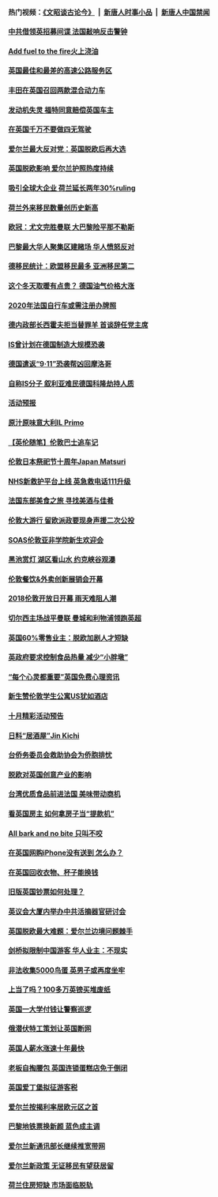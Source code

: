 #### 热门视频：[《文昭谈古论今》](https://github.com/gfw-breaker/wenzhao/blob/master/README.md?t=10252133) &nbsp;|&nbsp; [新唐人时事小品](https://github.com/gfw-breaker/ntdtv-comedy/blob/master/README.md?t=10252133) &nbsp;|&nbsp; [新唐人中国禁闻](https://github.com/gfw-breaker/ntdtv-news/blob/master/README.md?t=10252133)

#### [中共借领英招募间谍 法国敲响反击警钟](../pages/nsc974/n10808700.md?t=10252133) 

#### [Add fuel to the fire火上浇油](../pages/nsc974/n10808877.md?t=10252133) 

#### [英国最佳和最差的高速公路服务区](../pages/nsc974/n10808870.md?t=10252133) 

#### [丰田在英国召回两款混合动力车](../pages/nsc974/n10808859.md?t=10252133) 

#### [发动机失灵 福特同意赔偿英国车主](../pages/nsc974/n10808842.md?t=10252133) 

#### [在英国千万不要做四无驾驶](../pages/nsc974/n10808828.md?t=10252133) 

#### [爱尔兰最大反对党：英国脱欧后再大选](../pages/nsc974/n10808028.md?t=10252133) 

#### [英国脱欧影响 爱尔兰护照热度持续](../pages/nsc974/n10808001.md?t=10252133) 

#### [吸引全球大企业 荷兰延长两年30%ruling](../pages/nsc974/n10807940.md?t=10252133) 

#### [荷兰外来移民数量创历史新高](../pages/nsc974/n10807850.md?t=10252133) 

#### [欧冠：尤文完胜曼联 大巴黎险平那不勒斯](../pages/nsc974/n10806938.md?t=10252133) 

#### [巴黎最大华人聚集区建赌场 华人愤怒反对](../pages/nsc974/n10805445.md?t=10252133) 

#### [德移民统计：欧盟移民最多 亚洲移民第二](../pages/nsc974/n10805377.md?t=10252133) 

#### [这个冬天取暖有点贵？ 德国油气价格大涨](../pages/nsc974/n10805323.md?t=10252133) 

#### [2020年法国自行车或需注册办牌照](../pages/nsc974/n10805517.md?t=10252133) 

#### [德内政部长西霍夫拒当替罪羊 首谈辞任党主席](../pages/nsc974/n10805185.md?t=10252133) 

#### [IS曾计划在德国制造大规模恐袭](../pages/nsc974/n10803787.md?t=10252133) 

#### [德国遣返“9·11”恐袭帮凶回摩洛哥](../pages/nsc974/n10803883.md?t=10252133) 

#### [自称IS分子 叙利亚难民德国科隆劫持人质](../pages/nsc974/n10803842.md?t=10252133) 

#### [活动预报](../pages/nsc974/n10803032.md?t=10252133) 

#### [原汁原味意大利IL Primo](../pages/nsc974/n10802970.md?t=10252133) 

#### [【英伦随笔】伦敦巴士追车记](../pages/nsc974/n10802956.md?t=10252133) 

#### [伦敦日本祭祀节十周年Japan Matsuri](../pages/nsc974/n10802926.md?t=10252133) 

#### [NHS新救护平台上线 英急救电话111升级](../pages/nsc974/n10802902.md?t=10252133) 

#### [法国东部美食之旅 寻找美酒与佳肴](../pages/nsc974/n10801640.md?t=10252133) 

#### [伦敦大游行 留欧派政要现身声援二次公投](../pages/nsc974/n10801279.md?t=10252133) 

#### [SOAS伦敦亚非学院新生欢迎会](../pages/nsc974/n10800385.md?t=10252133) 

#### [黑池赏灯 湖区看山水 约克峡谷观瀑](../pages/nsc974/n10800379.md?t=10252133) 

#### [伦敦餐饮&外卖创新展销会开幕](../pages/nsc974/n10800370.md?t=10252133) 

#### [2018伦敦开放日开幕 雨天难阻人潮](../pages/nsc974/n10800357.md?t=10252133) 

#### [切尔西主场战平曼联 曼城和利物浦领跑英超](../pages/nsc974/n10799387.md?t=10252133) 

#### [英国60%零售业主：脱欧加剧人才短缺](../pages/nsc974/n10798814.md?t=10252133) 

#### [英政府要求控制食品热量 减少“小胖墩”](../pages/nsc974/n10798915.md?t=10252133) 

#### [“每个心灵都重要”英国免费心理资讯](../pages/nsc974/n10798906.md?t=10252133) 

#### [新生赞伦敦学生公寓US犹如酒店](../pages/nsc974/n10798881.md?t=10252133) 

#### [十月精彩活动预告](../pages/nsc974/n10798869.md?t=10252133) 

#### [日料“居酒屋”Jin Kichi](../pages/nsc974/n10798856.md?t=10252133) 

#### [台侨务委员会救助协会为侨胞排忧](../pages/nsc974/n10798830.md?t=10252133) 

#### [脱欧对英国创意产业的影响](../pages/nsc974/n10798806.md?t=10252133) 

#### [台湾优质食品前进法国 美味带动商机](../pages/nsc974/n10796380.md?t=10252133) 

#### [看英国房主 如何拿房子当“提款机”](../pages/nsc974/n10795639.md?t=10252133) 

#### [All bark and no bite 只叫不咬](../pages/nsc974/n10795626.md?t=10252133) 

#### [在英国网购iPhone没有送到 怎么办？](../pages/nsc974/n10795611.md?t=10252133) 

#### [在英国回收衣物、杯子能换钱](../pages/nsc974/n10795600.md?t=10252133) 

#### [旧版英国钞票如何处理？](../pages/nsc974/n10795574.md?t=10252133) 

#### [英议会大厦内举办中共活摘器官研讨会](../pages/nsc974/n10795559.md?t=10252133) 

#### [英国脱欧最大难题：爱尔兰边境问题棘手](../pages/nsc974/n10793065.md?t=10252133) 

#### [剑桥拟限制中国游客 华人业主：不现实](../pages/nsc974/n10793028.md?t=10252133) 

#### [非法收集5000鸟蛋 英男子或再度坐牢](../pages/nsc974/n10793168.md?t=10252133) 

#### [上当了吗？100多万英镑买堆废纸](../pages/nsc974/n10793153.md?t=10252133) 

#### [英国一大学付钱让警察巡逻](../pages/nsc974/n10793144.md?t=10252133) 

#### [俄潜伏特工策划让英国断网](../pages/nsc974/n10793138.md?t=10252133) 

#### [英国人薪水涨速十年最快](../pages/nsc974/n10793134.md?t=10252133) 

#### [老板自掏腰包 英国连锁蛋糕店免于倒闭](../pages/nsc974/n10793123.md?t=10252133) 

#### [英国爱丁堡拟征游客税](../pages/nsc974/n10793043.md?t=10252133) 

#### [爱尔兰按揭利率居欧元区之首](../pages/nsc974/n10792636.md?t=10252133) 

#### [巴黎地铁票换新颜 蓝色成主调](../pages/nsc974/n10792539.md?t=10252133) 

#### [爱尔兰新通讯部长继续推宽带网](../pages/nsc974/n10792470.md?t=10252133) 

#### [爱尔兰新政策 无证移民有望获居留](../pages/nsc974/n10792193.md?t=10252133) 

#### [荷兰住房短缺 市场面临脱轨](../pages/nsc974/n10792107.md?t=10252133) 

